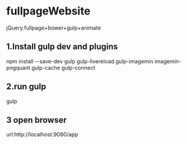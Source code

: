 # fullpageWebsite
jQuery.fullpage+bower+gulp+animate
## 1.Install gulp dev and plugins
npm install --save-dev gulp gulp-livereload gulp-imagemin imagemin-pngquant gulp-cache gulp-connect

## 2.run gulp
gulp
## 3 open browser
url:http://localhost:9080/app
